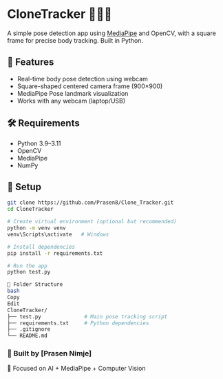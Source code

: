 # CloneTracker 🧍‍♂️🎯

A simple pose detection app using [MediaPipe](https://github.com/google/mediapipe) and OpenCV, with a square frame for precise body tracking. Built in Python.

## 📸 Features

- Real-time body pose detection using webcam
- Square-shaped centered camera frame (900×900)
- MediaPipe Pose landmark visualization
- Works with any webcam (laptop/USB)

## 🛠 Requirements

- Python 3.9–3.11
- OpenCV
- MediaPipe
- NumPy

## 🔧 Setup

```bash
git clone https://github.com/Prasen8/Clone_Tracker.git
cd CloneTracker

# Create virtual environment (optional but recommended)
python -m venv venv
venv\Scripts\activate   # Windows

# Install dependencies
pip install -r requirements.txt

# Run the app
python test.py

📁 Folder Structure
bash
Copy
Edit
CloneTracker/
├── test.py              # Main pose tracking script
├── requirements.txt     # Python dependencies
├── .gitignore
└── README.md
```
### 🔧 Built by [Prasen Nimje]


📍 Focused on AI + MediaPipe + Computer Vision 


